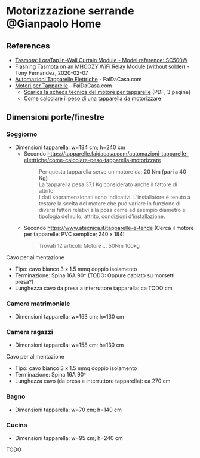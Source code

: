 # Motorizzazione serrande @Gianpaolo Home

## References

* [Tasmota: LoraTap In-Wall Curtain Module - Model reference: SC500W](https://templates.blakadder.com/loratap_SC500W.html)
* [Flashing Tasmota on an MHCOZY WiFi Relay Module (without solder)](https://tonyfernandeztech.wordpress.com/2020/02/07/flashing-tasmota-on-an-mhcozy-wifi-relay-module-without-solder/) - Tony Fernandez, 2020-02-07
* [Automazioni Tapparelle Elettriche](https://tapparelle.faidacasa.com/automazioni-tapparelle-elettriche/index) - FaiDaCasa.com
* [Motori per Tapparelle](https://tapparelle.faidacasa.com/motori-per-tapparelle) - FaiDaCasa.com
  - [Scarica la scheda tecnica del motore per tapparelle](https://tapparelle.faidacasa.com/Files/pdf/scheda_tecnica_motore_tapparelle_faidacasa.pdf) (PDF, 3 pagine)
  - [Come calcolare il peso di una tapparella da motorizzare](https://tapparelle.faidacasa.com/automazioni-tapparelle-elettriche/come-calcolare-peso-tapparella-motorizzare)


## Dimensioni porte/finestre

### Soggiorno

* Dimensioni tapparella: w=184 cm; h=240 cm
  - Secondo <https://tapparelle.faidacasa.com/automazioni-tapparelle-elettriche/come-calcolare-peso-tapparella-motorizzare>
    > Per questa tapparella serve un motore da:
    > **20 Nm (pari a 40 Kg)**<br>
    > La tapparella pesa 37.1 Kg considerato anche il fattore di attrito.<br>
    > I dati sopramenzionati sono indicativi.
    > L’installatore è tenuto a testare la scelta del motore che può variare
    > in funzione di diversi fattori relativi alla posa come ad esempio
    > diametro e tipologia del rullo, attrito, condizioni d’installazione.
  - Secondo <https://www.atecnica.it/tapparelle-e-tende> (Cerca il motore per tapparelle: PVC semplice; 240 x 184)
    > Trovati 12 articoli: Motore ... 50Nm 100kg

Cavo per alimentazione

- Tipo: cavo bianco 3 x 1.5 mmq doppio isolamento
- Terminazione: Spina 16A 90^ (TODO: Oppure cablato su morsetti presa?)
- Lunghezza cavo da presa a interruttore tapparella: ca TODO cm

### Camera matrimoniale

* Dimensioni tapparella: w=163 cm; h=130 cm

### Camera ragazzi

* Dimensioni tapparella: w=158 cm; h=130 cm

Cavo per alimentazione

- Tipo: cavo bianco 3 x 1.5 mmq doppio isolamento
- Terminazione: Spina 16A 90^
- Lunghezza cavo (da presa a interruttore tapparella): ca 270 cm

### Bagno

* Dimensioni tapparella: w=70 cm; h=140 cm

### Cucina

* Dimensioni tapparella: w=95 cm; h=240 cm

TODO
